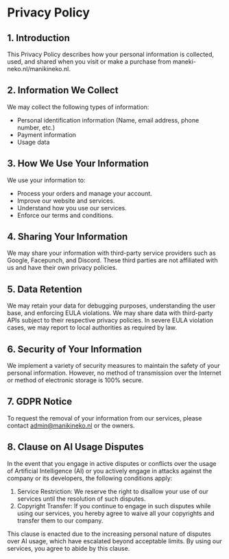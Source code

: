 
# Privacy Policy

## 1. Introduction

This Privacy Policy describes how your personal information is collected, used, and shared when you visit or make a purchase from maneki-neko.nl/manikineko.nl.

## 2. Information We Collect

We may collect the following types of information:

- Personal identification information (Name, email address, phone number, etc.)
- Payment information
- Usage data

## 3. How We Use Your Information

We use your information to:

- Process your orders and manage your account.
- Improve our website and services.
- Understand how you use our services.
- Enforce our terms and conditions.

## 4. Sharing Your Information

We may share your information with third-party service providers such as Google, Facepunch, and Discord. These third parties are not affiliated with us and have their own privacy policies.

## 5. Data Retention

We may retain your data for debugging purposes, understanding the user base, and enforcing EULA violations. We may share data with third-party APIs subject to their respective privacy policies. In severe EULA violation cases, we may report to local authorities as required by law.

## 6. Security of Your Information

We implement a variety of security measures to maintain the safety of your personal information. However, no method of transmission over the Internet or method of electronic storage is 100% secure.

## 7. GDPR Notice

To request the removal of your information from our services, please contact admin@manikineko.nl or the owners.

## 8. Clause on AI Usage Disputes

In the event that you engage in active disputes or conflicts over the usage of Artificial Intelligence (AI) or you actively engage in attacks against the company or its developers, the following conditions apply:

1. Service Restriction: We reserve the right to disallow your use of our services until the resolution of such disputes.
2. Copyright Transfer: If you continue to engage in such disputes while using our services, you hereby agree to waive all your copyrights and transfer them to our company.

This clause is enacted due to the increasing personal nature of disputes over AI usage, which have escalated beyond acceptable limits. By using our services, you agree to abide by this clause.
